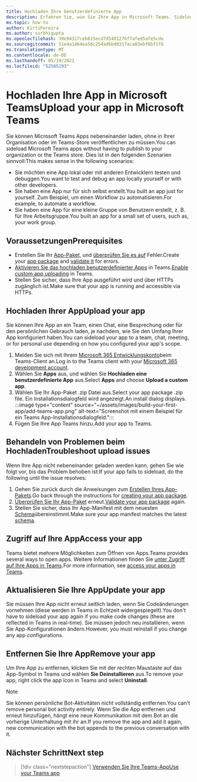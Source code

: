 ```yaml
---
title: Hochladen Ihre benutzerdefinierte App
description: Erfahren Sie, wie Sie Ihre App in Microsoft Teams. Sideloading ist beim Testen und Debuggen einer App während der Entwicklung üblich.
ms.topic: how-to
author: KirtiPereira
ms.author: surbhigupta
ms.openlocfilehash: 39e94317ceb615ecd7d5481276ffafed5afe5cde
ms.sourcegitcommit: 51e4a1464ea58c254ad6bd0317aca03ebf6bf1f6
ms.translationtype: MT
ms.contentlocale: de-DE
ms.lasthandoff: 05/19/2021
ms.locfileid: "52565193"
---
```

# <a name="upload-your-app-in-microsoft-teams"></a><span data-ttu-id="4d17b-104">Hochladen Ihre App in Microsoft Teams</span><span class="sxs-lookup"><span data-stu-id="4d17b-104">Upload your app in Microsoft Teams</span></span>

<span data-ttu-id="4d17b-105">Sie können Microsoft Teams Apps nebeneinander laden, ohne in Ihrer Organisation oder im Teams-Store veröffentlichen zu müssen.</span><span class="sxs-lookup"><span data-stu-id="4d17b-105">You can sideload Microsoft Teams apps without having to publish to your organization or the Teams store.</span></span> <span data-ttu-id="4d17b-106">Dies ist in den folgenden Szenarien sinnvoll:</span><span class="sxs-lookup"><span data-stu-id="4d17b-106">This makes sense in the following scenarios:</span></span>

* <span data-ttu-id="4d17b-107">Sie möchten eine App lokal oder mit anderen Entwicklern testen und debuggen.</span><span class="sxs-lookup"><span data-stu-id="4d17b-107">You want to test and debug an app locally yourself or with other developers.</span></span>
* <span data-ttu-id="4d17b-108">Sie haben eine App nur für sich selbst erstellt.</span><span class="sxs-lookup"><span data-stu-id="4d17b-108">You built an app just for yourself.</span></span> <span data-ttu-id="4d17b-109">Zum Beispiel, um einen Workflow zu automatisieren.</span><span class="sxs-lookup"><span data-stu-id="4d17b-109">For example, to automate a workflow.</span></span>
* <span data-ttu-id="4d17b-110">Sie haben eine App für eine kleine Gruppe von Benutzern erstellt, z. B. für Ihre Arbeitsgruppe.</span><span class="sxs-lookup"><span data-stu-id="4d17b-110">You built an app for a small set of users, such as, your work group.</span></span>

## <a name="prerequisites"></a><span data-ttu-id="4d17b-111">Voraussetzungen</span><span class="sxs-lookup"><span data-stu-id="4d17b-111">Prerequisites</span></span>

* <span data-ttu-id="4d17b-112">Erstellen Sie Ihr [App-Paket,](~/concepts/build-and-test/apps-package.md) und [überprüfen Sie es auf](https://dev.teams.microsoft.com/appvalidation.html) Fehler.</span><span class="sxs-lookup"><span data-stu-id="4d17b-112">Create your [app package](~/concepts/build-and-test/apps-package.md) and [validate it](https://dev.teams.microsoft.com/appvalidation.html) for errors.</span></span>
* <span data-ttu-id="4d17b-113">[Aktivieren Sie das hochladen benutzerdefinierter Apps](~/concepts/build-and-test/prepare-your-o365-tenant.md#enable-custom-teams-apps-and-turn-on-custom-app-uploading) in Teams.</span><span class="sxs-lookup"><span data-stu-id="4d17b-113">[Enable custom app uploading](~/concepts/build-and-test/prepare-your-o365-tenant.md#enable-custom-teams-apps-and-turn-on-custom-app-uploading) in Teams.</span></span>
* <span data-ttu-id="4d17b-114">Stellen Sie sicher, dass Ihre App ausgeführt wird und über HTTPs zugänglich ist.</span><span class="sxs-lookup"><span data-stu-id="4d17b-114">Make sure that your app is running and accessible via HTTPs.</span></span>

## <a name="upload-your-app"></a><span data-ttu-id="4d17b-115">Hochladen Ihrer App</span><span class="sxs-lookup"><span data-stu-id="4d17b-115">Upload your app</span></span>

<span data-ttu-id="4d17b-116">Sie können Ihre App an ein Team, einen Chat, eine Besprechung oder für den persönlichen Gebrauch laden, je nachdem, wie Sie den Umfang Ihrer App konfiguriert haben.</span><span class="sxs-lookup"><span data-stu-id="4d17b-116">You can sideload your app to a team, chat, meeting, or for personal use depending on how you configured your app's scope.</span></span>

1. <span data-ttu-id="4d17b-117">Melden Sie sich mit Ihrem [Microsoft 365 Entwicklungskonto](~/build-your-first-app/build-and-run.md#prerequisites)beim Teams-Client an.</span><span class="sxs-lookup"><span data-stu-id="4d17b-117">Log in to the Teams client with your [Microsoft 365 development account](~/build-your-first-app/build-and-run.md#prerequisites).</span></span>
1. <span data-ttu-id="4d17b-118">Wählen Sie **Apps** aus, und wählen Sie **Hochladen eine benutzerdefinierte App** aus.</span><span class="sxs-lookup"><span data-stu-id="4d17b-118">Select **Apps** and choose **Upload a custom app**.</span></span>
1. <span data-ttu-id="4d17b-119">Wählen Sie Ihr App-Paket .zip Datei aus.</span><span class="sxs-lookup"><span data-stu-id="4d17b-119">Select your app package .zip file.</span></span> <span data-ttu-id="4d17b-120">Ein Installationsdialogfeld wird angezeigt.</span><span class="sxs-lookup"><span data-stu-id="4d17b-120">An install dialog displays.</span></span>
:::image type="content" source="~/assets/images/build-your-first-app/add-teams-app.png" alt-text="Screenshot mit einem Beispiel für ein Teams App-Installationsdialogfeld.":::
1. <span data-ttu-id="4d17b-122">Fügen Sie Ihre App Teams hinzu.</span><span class="sxs-lookup"><span data-stu-id="4d17b-122">Add your app to Teams.</span></span>

## <a name="troubleshoot-upload-issues"></a><span data-ttu-id="4d17b-123">Behandeln von Problemen beim Hochladen</span><span class="sxs-lookup"><span data-stu-id="4d17b-123">Troubleshoot upload issues</span></span>

<span data-ttu-id="4d17b-124">Wenn Ihre App nicht nebeneinander geladen werden kann, gehen Sie wie folgt vor, bis das Problem behoben ist:</span><span class="sxs-lookup"><span data-stu-id="4d17b-124">If your app fails to sideload, do the following until the issue resolves:</span></span>

1. <span data-ttu-id="4d17b-125">Gehen Sie zurück durch die Anweisungen zum [Erstellen Ihres App-Pakets](../../concepts/build-and-test/apps-package.md).</span><span class="sxs-lookup"><span data-stu-id="4d17b-125">Go back through the instructions for [creating your app package](../../concepts/build-and-test/apps-package.md).</span></span>
1. <span data-ttu-id="4d17b-126">[Überprüfen Sie Ihr App-Paket](https://dev.teams.microsoft.com/appvalidation.html) erneut.</span><span class="sxs-lookup"><span data-stu-id="4d17b-126">[Validate your app package](https://dev.teams.microsoft.com/appvalidation.html) again.</span></span>
1. <span data-ttu-id="4d17b-127">Stellen Sie sicher, dass Ihr App-Manifest mit dem neuesten [Schema](../../resources/schema/manifest-schema.md)übereinstimmt.</span><span class="sxs-lookup"><span data-stu-id="4d17b-127">Make sure your app manifest matches the latest [schema](../../resources/schema/manifest-schema.md).</span></span>

## <a name="access-your-app"></a><span data-ttu-id="4d17b-128">Zugriff auf Ihre App</span><span class="sxs-lookup"><span data-stu-id="4d17b-128">Access your app</span></span>

<span data-ttu-id="4d17b-129">Teams bietet mehrere Möglichkeiten zum Öffnen von Apps.</span><span class="sxs-lookup"><span data-stu-id="4d17b-129">Teams provides several ways to open apps.</span></span> <span data-ttu-id="4d17b-130">Weitere Informationen finden Sie [unter Zugriff auf Ihre Apps in Teams](https://support.microsoft.com/office/access-your-apps-in-teams-0758cb09-9e85-40e7-a974-51df7734646a).</span><span class="sxs-lookup"><span data-stu-id="4d17b-130">For more information, see [access your apps in Teams](https://support.microsoft.com/office/access-your-apps-in-teams-0758cb09-9e85-40e7-a974-51df7734646a).</span></span>

## <a name="update-your-app"></a><span data-ttu-id="4d17b-131">Aktualisieren Sie Ihre App</span><span class="sxs-lookup"><span data-stu-id="4d17b-131">Update your app</span></span>

<span data-ttu-id="4d17b-132">Sie müssen Ihre App nicht erneut seitlich laden, wenn Sie Codeänderungen vornehmen (diese werden in Teams in Echtzeit widergespiegelt).</span><span class="sxs-lookup"><span data-stu-id="4d17b-132">You don't have to sideload your app again if you make code changes (these are reflected in Teams in real-time).</span></span> <span data-ttu-id="4d17b-133">Sie müssen jedoch neu installieren, wenn Sie App-Konfigurationen ändern.</span><span class="sxs-lookup"><span data-stu-id="4d17b-133">However, you must reinstall if you change any app configurations.</span></span>

## <a name="remove-your-app"></a><span data-ttu-id="4d17b-134">Entfernen Sie Ihre App</span><span class="sxs-lookup"><span data-stu-id="4d17b-134">Remove your app</span></span>

<span data-ttu-id="4d17b-135">Um Ihre App zu entfernen, klicken Sie mit der rechten Maustaste auf das App-Symbol in Teams und wählen **Sie Deinstallieren** aus.</span><span class="sxs-lookup"><span data-stu-id="4d17b-135">To remove your app, right click the app icon in Teams and select **Uninstall**.</span></span>

> [!NOTE]
> <span data-ttu-id="4d17b-136">Sie können persönliche Bot-Aktivitäten nicht vollständig entfernen.</span><span class="sxs-lookup"><span data-stu-id="4d17b-136">You can't remove personal bot activity entirely.</span></span> <span data-ttu-id="4d17b-137">Wenn Sie die App entfernen und erneut hinzufügen, hängt eine neue Kommunikation mit dem Bot an die vorherige Unterhaltung mit ihr an.</span><span class="sxs-lookup"><span data-stu-id="4d17b-137">If you remove the app and add it again, new communication with the bot appends to the previous conversation with it.</span></span>

## <a name="next-step"></a><span data-ttu-id="4d17b-138">Nächster Schritt</span><span class="sxs-lookup"><span data-stu-id="4d17b-138">Next step</span></span>

> [!div class="nextstepaction"]
> [<span data-ttu-id="4d17b-139">Verwenden Sie Ihre Teams-App</span><span class="sxs-lookup"><span data-stu-id="4d17b-139">Use your Teams app</span></span>](https://support.microsoft.com/office/apps-and-services-cc1fba57-9900-4634-8306-2360a40c665b?ui=en-us&rs=en-us&ad=us)

